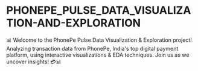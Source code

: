 # PHONEPE_PULSE_DATA_VISUALIZATION-AND-EXPLORATION
 📊 Welcome to the PhonePe Pulse Data Visualization &amp; Exploration project! Analyzing transaction data from PhonePe, India's top digital payment platform, using interactive visualizations &amp; EDA techniques. Join us as we uncover insights! 💳📊
